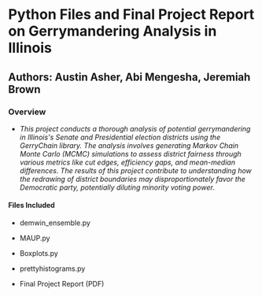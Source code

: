 # Python Files and Final Project Report on Gerrymandering Analysis in Illinois


## Authors: Austin Asher, Abi Mengesha, Jeremiah Brown




### Overview

* *This project conducts a thorough analysis of potential gerrymandering in Illinois's Senate and Presidential election districts using the GerryChain library. The analysis involves generating Markov Chain Monte Carlo (MCMC) simulations to assess district fairness through various metrics like cut edges, efficiency gaps, and mean-median differences. The results of this project contribute to understanding how the redrawing of district boundaries may disproportionately favor the Democratic party, potentially diluting minority voting power.*


#### Files Included


* demwin_ensemble.py

* MAUP.py

* Boxplots.py

* prettyhistograms.py

* Final Project Report (PDF)




